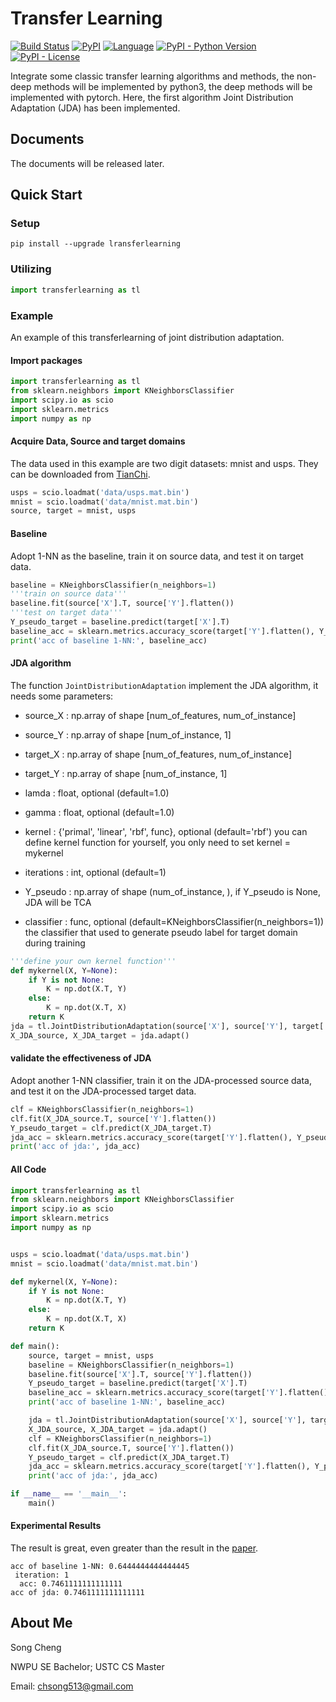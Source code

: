 # Transfer Learning
[![Build Status](https://travis-ci.com/chsong513/TransferLearning.svg?branch=master)](https://travis-ci.com/chsong513/TransferLearning)
[![PyPI](https://img.shields.io/pypi/v/transferlearning)](https://pypi.org/project/transferlearning/)
[![Language](https://img.shields.io/badge/language-python-green.svg)](https://pypi.org/project/transferlearning/)
[![PyPI - Python Version](https://img.shields.io/pypi/pyversions/transferlearning)](https://pypi.org/project/transferlearning/)
[![PyPI - License](https://img.shields.io/pypi/l/transferlearning)](https://github.com/chsong513/TransferLearning)

Integrate some classic transfer learning algorithms and methods, the non-deep methods will be implemented by python3, 
the deep methods will be implemented with pytorch. 
Here, the first algorithm Joint Distribution Adaptation (JDA) has been implemented.

## Documents
The documents will be released later. 

## Quick Start
### Setup
```
pip install --upgrade lransferlearning
```
### Utilizing
```python
import transferlearning as tl
```

### Example
An example of this transferlearning of joint distribution adaptation.  

#### Import packages
```python
import transferlearning as tl
from sklearn.neighbors import KNeighborsClassifier
import scipy.io as scio
import sklearn.metrics
import numpy as np
```

#### Acquire Data, Source and target domains
The data used in this example are two digit datasets: mnist and usps.
They can be downloaded from [TianChi](https://tianchi.aliyun.com/dataset/dataDetail?dataId=48612).
```python
usps = scio.loadmat('data/usps.mat.bin')
mnist = scio.loadmat('data/mnist.mat.bin')
source, target = mnist, usps
```

#### Baseline
Adopt 1-NN as the baseline, train it on source data, and test it on target data.
```python
baseline = KNeighborsClassifier(n_neighbors=1)
'''train on source data'''
baseline.fit(source['X'].T, source['Y'].flatten())
'''test on target data'''
Y_pseudo_target = baseline.predict(target['X'].T)
baseline_acc = sklearn.metrics.accuracy_score(target['Y'].flatten(), Y_pseudo_target)
print('acc of baseline 1-NN:', baseline_acc)
```

#### JDA algorithm
The function `JointDistributionAdaptation` implement the JDA algorithm, it needs some parameters: 
- source_X : np.array of shape [num_of_features, num_of_instance]

- source_Y : np.array of shape [num_of_instance, 1]

- target_X : np.array of shape [num_of_features, num_of_instance]

- target_Y : np.array of shape [num_of_instance, 1]

- lamda : float, optional (default=1.0)

- gamma : float, optional (default=1.0)

- kernel : {'primal', 'linear', 'rbf', func}, optional (default='rbf')
    you can define kernel function for yourself, you only need to set kernel = mykernel
- iterations : int, optional (default=1)

- Y_pseudo : np.array of shape (num_of_instance, ), if Y_pseudo is None, JDA will be TCA

- classifier : func, optional (default=KNeighborsClassifier(n_neighbors=1))
    the classifier that used to generate pseudo label for target domain during training
    
```python
'''define your own kernel function'''
def mykernel(X, Y=None):
    if Y is not None:
        K = np.dot(X.T, Y)
    else:
        K = np.dot(X.T, X)
    return K
jda = tl.JointDistributionAdaptation(source['X'], source['Y'], target['X'], target['Y'], kernel=mykernel)
X_JDA_source, X_JDA_target = jda.adapt()
```

#### validate the effectiveness of JDA
Adopt another 1-NN classifier, train it on the JDA-processed source data, and test it on the JDA-processed target data.
```python
clf = KNeighborsClassifier(n_neighbors=1)
clf.fit(X_JDA_source.T, source['Y'].flatten())
Y_pseudo_target = clf.predict(X_JDA_target.T)
jda_acc = sklearn.metrics.accuracy_score(target['Y'].flatten(), Y_pseudo_target)
print('acc of jda:', jda_acc)
```

#### All Code
```python
import transferlearning as tl
from sklearn.neighbors import KNeighborsClassifier
import scipy.io as scio
import sklearn.metrics
import numpy as np


usps = scio.loadmat('data/usps.mat.bin')
mnist = scio.loadmat('data/mnist.mat.bin')

def mykernel(X, Y=None):
    if Y is not None:
        K = np.dot(X.T, Y)
    else:
        K = np.dot(X.T, X)
    return K

def main():
    source, target = mnist, usps
    baseline = KNeighborsClassifier(n_neighbors=1)
    baseline.fit(source['X'].T, source['Y'].flatten())
    Y_pseudo_target = baseline.predict(target['X'].T)
    baseline_acc = sklearn.metrics.accuracy_score(target['Y'].flatten(), Y_pseudo_target)
    print('acc of baseline 1-NN:', baseline_acc)

    jda = tl.JointDistributionAdaptation(source['X'], source['Y'], target['X'], target['Y'], classifier=KNeighborsClassifier(n_neighbors=1), iterations=1, Y_pseudo=Y_pseudo_target)
    X_JDA_source, X_JDA_target = jda.adapt()
    clf = KNeighborsClassifier(n_neighbors=1)
    clf.fit(X_JDA_source.T, source['Y'].flatten())
    Y_pseudo_target = clf.predict(X_JDA_target.T)
    jda_acc = sklearn.metrics.accuracy_score(target['Y'].flatten(), Y_pseudo_target)
    print('acc of jda:', jda_acc)

if __name__ == '__main__':
    main()
```

#### Experimental Results
The result is great, even greater than the result in the [paper](http://openaccess.thecvf.com/content_iccv_2013/html/Long_Transfer_Feature_Learning_2013_ICCV_paper.html).
```
acc of baseline 1-NN: 0.6444444444444445
 iteration: 1 
  acc: 0.7461111111111111
acc of jda: 0.7461111111111111
```

## About Me

Song Cheng

NWPU SE Bachelor; USTC CS Master

Email: chsong513@gmail.com